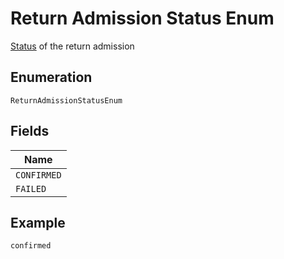 
# Return Admission Status Enum

[Status](http://draft-api-docs.form3.tech/api.html#enumerations-payment-admission-status) of the return admission

## Enumeration

`ReturnAdmissionStatusEnum`

## Fields

| Name |
|  --- |
| `CONFIRMED` |
| `FAILED` |

## Example

```
confirmed
```

